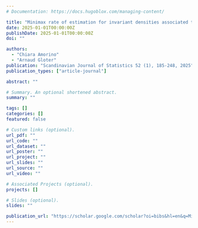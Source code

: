 ```yaml
---
# Documentation: https://docs.hugoblox.com/managing-content/

title: "Minimax rate of estimation for invariant densities associated to continuous stochastic differential equations over anisotropic Hölder classes"
date: 2025-01-01T00:00:00Z
publishDate: 2025-01-01T00:00:00Z
doi: ""

authors:
  - "Chiara Amorino"
  - "Arnaud Gloter"
publication: "Scandinavian Journal of Statistics 52 (1), 185-248, 2025"
publication_types: ["article-journal"]

abstract: ""

# Summary. An optional shortened abstract.
summary: ""

tags: []
categories: []
featured: false

# Custom links (optional).
url_pdf: ""
url_code: ""
url_dataset: ""
url_poster: ""
url_project: ""
url_slides: ""
url_source: ""
url_video: ""

# Associated Projects (optional).
projects: []

# Slides (optional).
slides: ""

publication_url: "https://scholar.google.com/scholar?oi=bibs&hl=en&q=Minimax+rate+of+estimation+for+invariant+densities+associated+to+continuous+stochastic+differential+equations+over+anisotropic+Hölder+classes"
---
```

